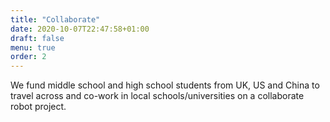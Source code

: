 ```yaml
---
title: "Collaborate"
date: 2020-10-07T22:47:58+01:00
draft: false
menu: true
order: 2
---
```

 
We fund middle school and high school students from UK, US and China to travel across and co-work in local schools/universities on a collaborate robot project.
